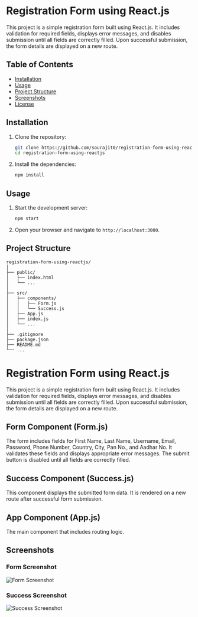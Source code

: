 # Registration Form using React.js

This project is a simple registration form built using React.js. It includes validation for required fields, displays error messages, and disables submission until all fields are correctly filled. Upon successful submission, the form details are displayed on a new route.

## Table of Contents

- [Installation](#installation)
- [Usage](#usage)
- [Project Structure](#project-structure)
- [Screenshots](#screenshots)
- [License](#license)

## Installation

1. Clone the repository:
    ```bash
    git clone https://github.com/sourajit0/registration-form-using-reactjs.git
    cd registration-form-using-reactjs
    ```

2. Install the dependencies:
    ```bash
    npm install
    ```

## Usage

1. Start the development server:
    ```bash
    npm start
    ```

2. Open your browser and navigate to `http://localhost:3000`.

## Project Structure

```plaintext
registration-form-using-reactjs/
│
├── public/
│   ├── index.html
│   └── ...
│
├── src/
│   ├── components/
│   │   ├── Form.js
│   │   └── Success.js
│   ├── App.js
│   ├── index.js
│   └── ...
│
├── .gitignore
├── package.json
├── README.md
└── ...
```

# Registration Form using React.js

This project is a simple registration form built using React.js. It includes validation for required fields, displays error messages, and disables submission until all fields are correctly filled. Upon successful submission, the form details are displayed on a new route.

## Form Component (Form.js)

The form includes fields for First Name, Last Name, Username, Email, Password, Phone Number, Country, City, Pan No., and Aadhar No. It validates these fields and displays appropriate error messages. The submit button is disabled until all fields are correctly filled.

## Success Component (Success.js)

This component displays the submitted form data. It is rendered on a new route after successful form submission.

## App Component (App.js)

The main component that includes routing logic.

## Screenshots

### Form Screenshot

![Form Screenshot](<link_to_your_image>)

### Success Screenshot

![Success Screenshot](<link_to_your_image>)
